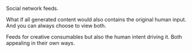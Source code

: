 Social network feeds. 

What if all generated content would also contains the original human input. And you can always choose to view both. 

Feeds for creative consumables but also the human intent driving it. Both appealing in their own ways. 